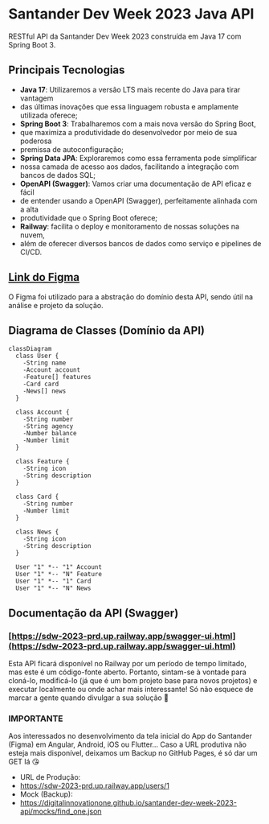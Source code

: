 # Santander Dev Week 2023 Java API

RESTful API da Santander Dev Week 2023 construída em Java 17 com Spring Boot 3.

## Principais Tecnologias
 - **Java 17**: Utilizaremos a versão LTS mais recente do Java para tirar vantagem 
 - das últimas inovações que essa linguagem robusta e amplamente utilizada oferece;
 - **Spring Boot 3**: Trabalharemos com a mais nova versão do Spring Boot, 
 - que maximiza a produtividade do desenvolvedor por meio de sua poderosa
 - premissa de autoconfiguração;
 - **Spring Data JPA**: Exploraremos como essa ferramenta pode simplificar
 - nossa camada de acesso aos dados, facilitando a integração com bancos de dados SQL;
 - **OpenAPI (Swagger)**: Vamos criar uma documentação de API eficaz e fácil
 - de entender usando a OpenAPI (Swagger), perfeitamente alinhada com a alta 
 - produtividade que o Spring Boot oferece;
 - **Railway**: facilita o deploy e monitoramento de nossas soluções na nuvem,
 - além de oferecer diversos bancos de dados como serviço e pipelines de CI/CD.

## [Link do Figma](https://www.figma.com/file/0ZsjwjsYlYd3timxqMWlbj/SANTANDER---Projeto-Web%2FMobile?type=design&node-id=1421%3A432&mode=design&t=6dPQuerScEQH0zAn-1)

O Figma foi utilizado para a abstração do domínio desta API, sendo útil na análise e projeto da solução.

## Diagrama de Classes (Domínio da API)

```mermaid
classDiagram
  class User {
    -String name
    -Account account
    -Feature[] features
    -Card card
    -News[] news
  }

  class Account {
    -String number
    -String agency
    -Number balance
    -Number limit
  }

  class Feature {
    -String icon
    -String description
  }

  class Card {
    -String number
    -Number limit
  }

  class News {
    -String icon
    -String description
  }

  User "1" *-- "1" Account
  User "1" *-- "N" Feature
  User "1" *-- "1" Card
  User "1" *-- "N" News
```

## Documentação da API (Swagger)

### [https://sdw-2023-prd.up.railway.app/swagger-ui.html](https://sdw-2023-prd.up.railway.app/swagger-ui.html)

Esta API ficará disponível no Railway por um período de tempo limitado, 
mas este é um código-fonte aberto.
Portanto, sintam-se à vontade para cloná-lo, modificá-lo 
(já que é um bom projeto base para novos projetos) e executar localmente ou
onde achar mais interessante! Só não esquece de marcar a gente quando divulgar
a sua solução 🥰

### IMPORTANTE

Aos interessados no desenvolvimento da tela inicial do App do Santander (Figma) 
em Angular, Android, iOS ou Flutter... 
Caso a URL produtiva não esteja mais disponível, deixamos um Backup 
no GitHub Pages, é só dar um GET lá 😘

- URL de Produção: 
- https://sdw-2023-prd.up.railway.app/users/1
- Mock (Backup):
- https://digitalinnovationone.github.io/santander-dev-week-2023-api/mocks/find_one.json
